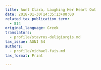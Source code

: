 ```yaml
---
title: Aunt Clara, Laughing Her Heart Out
date: 2018-01-30T14:35:13+00:00
related_tax_publication_term:
  - 814
original_language: Greek
translators:
  - profile/stavros-deligiorgis.md
tax_issue: AGNI 54
authors:
  - profile/michael-fais.md
tax_format: Print

---
```

